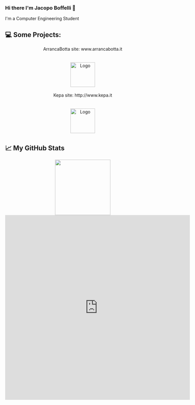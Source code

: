 ### Hi there I'm Jacopo Boffelli 👋
I'm a Computer Engineering Student

<!--## ✉️ Find me on:

<p align="center">
 <a href="https://www.linkedin.com/in/jacopo-boffelli-aa7b42171/" target="_blank" rel="noopener noreferrer"> <img src="https://cdn.jsdelivr.net/npm/simple-icons@v3/icons/linkedin.svg" alt="Python" height="40" style="vertical-align:top; margin:4px"></a>
 <a href="mailto:boffelli.jacopo@gmail.com"> <img src="https://cdn.jsdelivr.net/npm/simple-icons@v3/icons/gmail.svg" alt="Python" height="40" style="vertical-align:top; margin:4px"></a>
</p>

<br />-->

## 💻 Some Projects:

<center>ArrancaBotta site: www.arrancabotta.it </center><br>
<p align="center"><img src="http://www.arrancabotta.it/arrancalogo.png" alt="Logo" height="80" style="vertical-align:top; margin:4px"></a></p>

<center>Kepa site: http://www.kepa.it </center><br>
<p align="center"><img src="http://www.kepa.it/images/kepalogo.png" alt="Logo" height="80" style="vertical-align:top; align:center; margin:4px"></a></p>

<!--
**Jacopo98/Jacopo98** is a ✨ _special_ ✨ repository because its `README.md` (this file) appears on your GitHub profile.

Here are some ideas to get you started:

- 🔭 I’m currently working on ...
- 🌱 I’m currently learning ...
- 👯 I’m looking to collaborate on ...
- 🤔 I’m looking for help with ...
- 💬 Ask me about ...
- 📫 How to reach me: ...
- 😄 Pronouns: ...
- ⚡ Fun fact: ...
-->

## &#x1f4c8; My GitHub Stats
<p align="center">
<img height="180em" src="https://github-readme-stats.vercel.app/api?username=Jacopo98&show_icons=true&hide_border=true&&count_private=true&include_all_commits=true" />

<iframe width="600" height="600" src="https://ionicabizau.github.io/github-profile-languages/api.html?Jacopo98" frameborder="0"></iframe>


